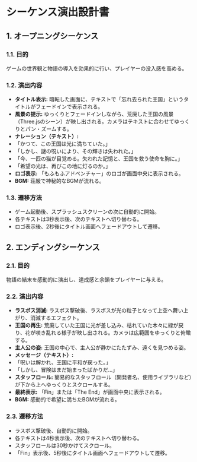 # シーケンス演出設計書

## 1. オープニングシーケンス

### 1.1. 目的
ゲームの世界観と物語の導入を効果的に行い、プレイヤーの没入感を高める。

### 1.2. 演出内容
*   **タイトル表示:** 暗転した画面に、テキストで「忘れ去られた王国」というタイトルがフェードインで表示される。
*   **風景の提示:** ゆっくりとフェードインしながら、荒廃した王国の風景（Three.jsのシーン）が映し出される。カメラはテキストに合わせてゆっくりとパン・ズームする。
*   **ナレーション（テキスト）:**
  *   「かつて、この王国は光に満ちていた。」
  *   「しかし、謎の呪いにより、その輝きは失われた。」
  *   「今、一匹の猫が目覚める。失われた記憶と、王国を救う使命を胸に。」
  *   「希望の光は、再びこの地に灯るのか。」
*   **ロゴ表示:** 「もふもふアドベンチャー」のロゴが画面中央に表示される。
*   **BGM:** 荘厳で神秘的なBGMが流れる。

### 1.3. 遷移方法
*   ゲーム起動後、スプラッシュスクリーンの次に自動的に開始。
*   各テキストは3秒表示後、次のテキストへ切り替わる。
*   ロゴ表示後、2秒後にタイトル画面へフェードアウトして遷移。

## 2. エンディングシーケンス

### 2.1. 目的
物語の結末を感動的に演出し、達成感と余韻をプレイヤーに与える。

### 2.2. 演出内容
*   **ラスボス消滅:** ラスボス撃破後、ラスボスが光の粒子となって上空へ舞い上がり、消滅するエフェクト。
*   **王国の再生:** 荒廃していた王国に光が差し込み、枯れていた木々に緑が戻り、花が咲き乱れる様子が映し出される。カメラは広範囲をゆっくりと俯瞰する。
*   **主人公の姿:** 王国の中心で、主人公が静かにたたずみ、遠くを見つめる姿。
*   **メッセージ（テキスト）:**
  *   「呪いは解かれ、王国に平和が戻った。」
  *   「しかし、冒険はまだ始まったばかりだ…」
*   **スタッフロール:** 簡易的なスタッフロール（開発者名、使用ライブラリなど）が下から上へゆっくりとスクロールする。
*   **最終表示:** 「Fin」または「The End」が画面中央に表示される。
*   **BGM:** 感動的で希望に満ちたBGMが流れる。

### 2.3. 遷移方法
*   ラスボス撃破後、自動的に開始。
*   各テキストは4秒表示後、次のテキストへ切り替わる。
*   スタッフロールは30秒かけてスクロール。
*   「Fin」表示後、5秒後にタイトル画面へフェードアウトして遷移。
